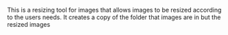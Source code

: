 This is a resizing tool for images that allows images to be resized according to the users needs. It creates a copy of the folder 
that images are in but the resized images 
